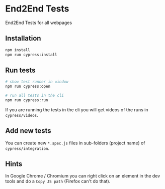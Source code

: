 # End2End Tests

End2End Tests for all webpages

## Installation

```bash
npm install
npm run cypress:install
```

## Run tests

```bash
# show test runner in window
npm run cypress:open

# run all tests in the cli
npm run cypress:run
```

If you are running the tests in the cli you will get videos of the runs in `cypress/videos`.

## Add new tests

You can create new `*.spec.js` files in sub-folders (project name) of `cypress/integration`.

## Hints

In Google Chrome / Chromium you can right click on an element in the dev tools and do a `Copy JS path` (Firefox can't do that).

